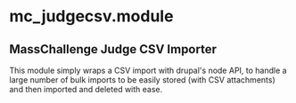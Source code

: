 mc_judgecsv.module
=
MassChallenge Judge CSV Importer
----------------
This module simply wraps a CSV import with drupal's node API, to handle a large
number of bulk imports to be easily stored (with CSV attachments) and then imported
and deleted with ease.
